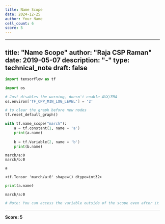 ```yaml
---
title: Name Scope
date: 2024-12-25
author: Your Name
cell_count: 6
score: 5
---
```


---
title: "Name Scope"
author: "Raja CSP Raman"
date: 2019-05-07
description: "-"
type: technical_note
draft: false
---

```python
import tensorflow as tf

import os

# Just disables the warning, doesn't enable AVX/FMA
os.environ['TF_CPP_MIN_LOG_LEVEL'] = '2'
```


```python
# to clear the graph before new nodes
tf.reset_default_graph()

with tf.name_scope("march"):
    a = tf.constant(1, name = 'a')
    print(a.name)
    
    b = tf.Variable(2, name = 'b')
    print(b.name)
```

    march/a:0
    march/b:0



```python
a
```




    <tf.Tensor 'march/a:0' shape=() dtype=int32>




```python
print(a.name)
```

    march/a:0



```python
# Note: You can access the variable outside of the scope even after it is assigned.
```


---
**Score: 5**